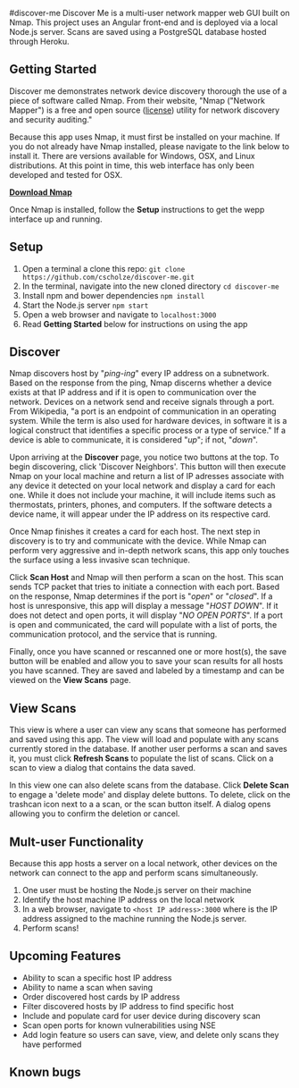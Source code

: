 #discover-me 
Discover Me is a multi-user network mapper web GUI built on Nmap. This project uses
an Angular front-end and is deployed via a local Node.js server.  Scans
are saved using a PostgreSQL database hosted through Heroku.

## Getting Started
Discover me demonstrates network device discovery thorough
the use of a piece of software called Nmap. From their website, "Nmap ("Network
Mapper") is a free and open source ([license](https://nmap.org/data/COPYING))
utility for network discovery and security auditing."

Because this app uses Nmap, it must first be installed on your machine.
If you do  not already have Nmap installed, please navigate to the link
below to install it. There are versions available for Windows, OSX, and
Linux distributions. At this point in time, this web interface has only been developed
and tested for OSX.

**[Download Nmap](https://nmap.org/download.html)**

Once Nmap is installed, follow the **Setup** instructions to get the
wepp interface up and running.

## Setup
1. Open a terminal a clone this repo: `git clone https://github.com/cscholze/discover-me.git`
2. In the terminal, navigate into the new cloned directory `cd discover-me`
3. Install npm and bower dependencies `npm install`
4. Start the Node.js server `npm start`
5. Open a web browser and navigate to `localhost:3000`
6. Read **Getting Started** below for instructions on using the app

## Discover
Nmap discovers host by "_ping-ing_" every IP address on a subnetwork. Based on the
response from the ping, Nmap discerns whether a device exists at that IP address
and if it is open to communication over the network. Devices on a network send and receive
signals through a port. From Wikipedia, "a port is an endpoint of communication
in an operating system. While the term is also used for hardware devices, in software
it is a logical construct that identifies a specific process or a type of service."
If a device is able to communicate, it is considered "_up_"; if not, "_down_".

Upon arriving at the **Discover** page, you notice two buttons at the top. To begin
discovering, click 'Discover Neighbors'.  This button will then execute Nmap on your
local machine and return a list of IP adresses associate with any device it detected
on your local network and display a card for each one.  While it does not include
your machine, it will include items such as thermostats, printers, phones, and
computers. If the software detects a device name, it will appear under the IP address
on its respective card.

Once Nmap finishes it creates a card for each host. The next step in discovery is to
try and communicate with the device. While Nmap can perform very aggressive and in-depth
network scans, this app only touches the surface using a less invasive scan technique.

Click **Scan Host** and Nmap will then perform a scan on the host. This scan sends TCP
packet that tries to initiate a connection with each port. Based on the response, Nmap
determines if the port is "_open_" or "_closed_". If a host is unresponsive, this app will
display a message "_HOST DOWN_". If it does not detect and open ports, it will display
"_NO OPEN PORTS_".  If a port is open and communicated, the card will populate with a list
of ports, the communication protocol, and the service that is running.

Finally, once you have scanned or rescanned one or more host(s), the save button will be
enabled and allow you to save your scan results for all hosts you have scanned. They are
saved and labeled by a timestamp and can be viewed on the **View Scans** page.


## View Scans</h2>
This view is where a user can view any scans that someone has performed and saved using
this app. The view will load and populate with any scans currently stored in the database.
If another user performs a scan and saves it, you must click **Refresh Scans** to populate
the list of scans. Click on a scan to view a dialog that contains the data saved.

In this view one can also delete scans from the database. Click **Delete Scan** to engage
a 'delete mode' and display delete buttons. To delete, click on the trashcan icon next to a
a scan, or the scan button itself. A dialog opens allowing you to confirm the deletion or
cancel.

## Mult-user Functionality
Because this app hosts a server on a local network, other devices on the
network can connect to the app and perform scans simultaneously.
1. One user must be hosting the Node.js server on their machine
2. Identify the host machine IP address on the local network
3. In a web browser, navigate to `<host IP address>:3000` where _<host
   IP address>_ is the IP address assigned to the machine running the
Node.js server.
4. Perform scans!

## Upcoming Features
- Ability to scan a specific host IP address
- Ability to name a scan when saving
- Order discovered host cards by IP address
- Filter discovered hosts by IP address to find specific host
- Include and populate card for user device during discovery scan
- Scan open ports for known vulnerabilities using NSE
- Add login feature so users can save, view, and delete only scans they have performed


## Known bugs
